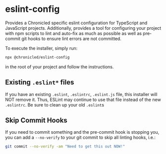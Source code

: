 # eslint-config
Provides a Chronicled specific eslint configuration for TypeScript and JavaScript projects. Additionally, provides a tool for configuring your project with npm scripts to lint and auto-fix as much as possible as well as pre-commit git hooks to ensure lint errors are not committed.

To execute the installer, simply run:
```sh
npx @chronicled/eslint-config
```
in the root of your project and follow the instructions.

## Existing `.eslint*` files
If you have an existing `.eslint`, `.eslintrc`, `.eslint.js` file, this installer will NOT remove it. Thus, ESLint may continue to use that file instead of the new `.eslintrc`. Be sure to clean up your old `.eslint`s

## Skip Commit Hooks
If you need to commit something and the pre-commit hook is stopping you, you can add a `--no-verify` to your git commit to skip all linting hooks, i.e.:
```sh
git commit --no-verify -am "Need to get this out NOW!"
```
